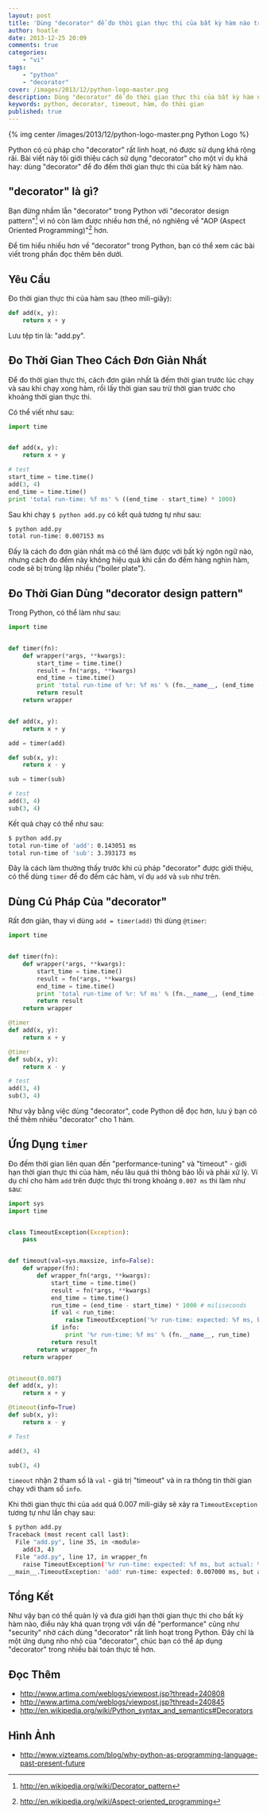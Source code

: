 ```yaml
---
layout: post
title: 'Dùng "decorator" để đo thời gian thực thi của bất kỳ hàm nào trong Python'
author: hoatle
date: 2013-12-25 20:09
comments: true
categories:
    - "vi"
tags:
    - "python"
    - "decorator"
cover: /images/2013/12/python-logo-master.png
description: Dùng "decorator" để đo thời gian thực thi của bất kỳ hàm nào trong Python
keywords: python, decorator, timeout, hàm, đo thời gian
published: true
---
```


{% img center /images/2013/12/python-logo-master.png Python Logo %}

Python có cú pháp cho "decorator" rất linh hoạt, nó được sử dụng khá rộng rãi.
Bài viết này tôi giới thiệu cách sử dụng "decorator" cho một ví dụ khá hay:
dùng "decorator" để đo đếm thời gian thực thi của bất kỳ hàm nào.

<!-- more -->

"decorator" là gì?
------------------

Bạn đừng nhầm lẫn "decorator" trong Python với "decorator design pattern"[^1]
vì nó còn làm được nhiều hơn thế, nó nghiêng về "AOP (Aspect Oriented
Programming)"[^2] hơn.

Để tìm hiểu nhiều hơn về "decorator" trong Python, bạn có thể xem các bài viết
trong phần đọc thêm bên dưới.

Yêu Cầu
-------

Đo thời gian thực thi của hàm sau (theo mili-giây):

```python
def add(x, y):
    return x + y
```

Lưu tệp tin là: "add.py".

Đo Thời Gian Theo Cách Đơn Giản Nhất
------------------------------------

Để đo thời gian thực thi, cách đơn giản nhất là đếm thời gian trước lúc chạy và
sau khi chạy xong hàm, rồi lấy thời gian sau trừ thời gian trước cho khoảng
thời gian thực thi.

Có thể viết như sau:

```python
import time


def add(x, y):
    return x + y

# test
start_time = time.time()
add(3, 4)
end_time = time.time()
print 'total run-time: %f ms' % ((end_time - start_time) * 1000)
```

Sau khi chạy `$ python add.py` có kết quả tương tự như sau:

```bash
$ python add.py
total run-time: 0.007153 ms
```

Đấy là cách đo đơn giản nhất mà có thể làm được với bất kỳ ngôn ngữ nào, nhưng
cách đo đếm này không hiệu quả khi cần đo đếm hàng nghìn hàm, code sẽ bị trùng
lặp nhiều ("boiler plate").


Đo Thời Gian Dùng "decorator design pattern"
--------------------------------------------

Trong Python, có thể làm như sau:

```python
import time


def timer(fn):
    def wrapper(*args, **kwargs):
        start_time = time.time()
        result = fn(*args, **kwargs)
        end_time = time.time()
        print 'total run-time of %r: %f ms' % (fn.__name__, (end_time - start_time) * 1000)
        return result
    return wrapper


def add(x, y):
    return x + y

add = timer(add)

def sub(x, y):
    return x - y

sub = timer(sub)

# test
add(3, 4)
sub(3, 4)
```

Kết quả chạy có thể như sau:

```bash
$ python add.py
total run-time of 'add': 0.143051 ms
total run-time of 'sub': 3.393173 ms
```

Đây là cách làm thường thấy trước khi cú pháp "decorator" được giới thiệu, có
thể dùng `timer` để đo đếm các hàm, ví dụ `add` và `sub` như trên.


Dùng Cú Pháp Của "decorator"
----------------------------

Rất đơn giản, thay vì dùng `add = timer(add)` thì dùng `@timer`:

```python
import time


def timer(fn):
    def wrapper(*args, **kwargs):
        start_time = time.time()
        result = fn(*args, **kwargs)
        end_time = time.time()
        print 'total run-time of %r: %f ms' % (fn.__name__, (end_time - start_time) * 1000)
        return result
    return wrapper

@timer
def add(x, y):
    return x + y

@timer
def sub(x, y):
    return x - y

# test
add(3, 4)
sub(3, 4)
```

Như vậy bằng việc dùng "decorator", code Python dễ đọc hơn, lưu ý bạn có thể
thêm nhiều "decorator" cho 1 hàm.


Ứng Dụng `timer`
---------------

Đo đếm thời gian liên quan đến "performance-tuning" và "timeout" - giới hạn
thời gian thực thi của hàm, nếu lâu quá thì thông báo lỗi và phải xử lý. Ví dụ
chỉ cho hàm `add` trên được thực thi trong khoảng `0.007 ms` thì làm như sau:

```python
import sys
import time


class TimeoutException(Exception):
    pass


def timeout(val=sys.maxsize, info=False):
    def wrapper(fn):
        def wrapper_fn(*args, **kwargs):
            start_time = time.time()
            result = fn(*args, **kwargs)
            end_time = time.time()
            run_time = (end_time - start_time) * 1000 # miliseconds
            if val < run_time:
                raise TimeoutException('%r run-time: expected: %f ms, but actual: %f ms' % (fn.__name__, val, run_time))
            if info:
                print '%r run-time: %f ms' % (fn.__name__, run_time)
            return result
        return wrapper_fn
    return wrapper


@timeout(0.007)
def add(x, y):
    return x + y

@timeout(info=True)
def sub(x, y):
    return x - y

# Test

add(3, 4)

sub(3, 4)
```


`timeout` nhận 2 tham số là `val` - giá trị "timeout" và in ra thông tin thời
gian chạy với tham số `info`.

Khi thời gian thực thi của `add` quá 0.007 mili-giây sẽ xảy ra
`TimeoutException` tương tự như lần chạy sau:

```bash
$ python add.py
Traceback (most recent call last):
  File "add.py", line 35, in <module>
    add(3, 4)
  File "add.py", line 17, in wrapper_fn
    raise TimeoutException('%r run-time: expected: %f ms, but actual: %f ms' % (fn.__name__, val, run_time))
__main__.TimeoutException: 'add' run-time: expected: 0.007000 ms, but actual: 0.137091 ms
```

Tổng Kết
--------

Như vậy bạn có thể quản lý và đưa giới hạn thời gian thực thi cho bất kỳ hàm
nào, điều này khá quan trọng với vấn đề "performance" cũng như "security" nhờ
cách dùng "decorator" rất linh hoạt trong Python. Đây chỉ là một ứng dụng nho
nhỏ của "decorator", chúc bạn có thể áp dụng "decorator" trong nhiều bài
toán thực tế hơn.


Đọc Thêm
--------

- http://www.artima.com/weblogs/viewpost.jsp?thread=240808
- http://www.artima.com/weblogs/viewpost.jsp?thread=240845
- http://en.wikipedia.org/wiki/Python_syntax_and_semantics#Decorators


Hình Ảnh
--------

- http://www.vizteams.com/blog/why-python-as-programming-language-past-present-future

[^1]: http://en.wikipedia.org/wiki/Decorator_pattern
[^2]: http://en.wikipedia.org/wiki/Aspect-oriented_programming
